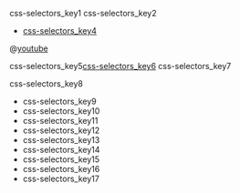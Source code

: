 css-selectors_key1
css-selectors_key2


- [css-selectors_key4](http://www.w3schools.com/css/css_syntax.asp)

@[youtube](WrImGwPqy9Y)

css-selectors_key5[css-selectors_key6](https://abhishekgupta92.github.io/equality3)
css-selectors_key7

css-selectors_key8


- css-selectors_key9
- css-selectors_key10
- css-selectors_key11
- css-selectors_key12
- css-selectors_key13
- css-selectors_key14
- css-selectors_key15
- css-selectors_key16
- css-selectors_key17
